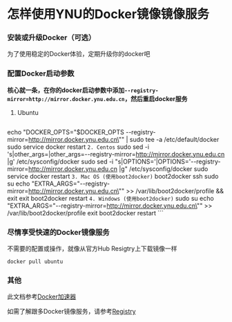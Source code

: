 # 怎样使用YNU的Docker镜像镜像服务

### 安装或升级Docker（可选）

为了使用稳定的Docker体验，定期升级你的docker吧

### 配置Docker启动参数

**核心就一条，在你的docker启动参数中添加`--registry-mirror=http://mirror.docker.ynu.edu.cn`，然后重启docker服务**

1. Ubuntu
	```
echo "DOCKER_OPTS=\"\$DOCKER_OPTS --registry-mirror=http://mirror.docker.ynu.edu.cn\"" | sudo tee -a /etc/default/docker
sudo service docker restart
    ```
2. Centos
	```
sudo sed -i 's|other_args=|other_args=--registry-mirror=http://mirror.docker.ynu.edu.cn |g' /etc/sysconfig/docker
sudo sed -i "s|OPTIONS='|OPTIONS='--registry-mirror=http://mirror.docker.ynu.edu.cn |g" /etc/sysconfig/docker
sudo service docker restart
    ```
3. Mac OS (使用boot2docker)
	```
boot2docker ssh
sudo su
echo "EXTRA_ARGS=\"--registry-mirror=http://mirror.docker.ynu.edu.cn\"" >> /var/lib/boot2docker/profile && exit
exit
boot2docker restart
    ```
4. Windows (使用boot2docker)
	```
sudo su
echo "EXTRA_ARGS=\"--registry-mirror=http://mirror.docker.ynu.edu.cn\"" >> /var/lib/boot2docker/profile
exit
boot2docker restart
    ```


### 尽情享受快速的Docker镜像服务

不需要的配置或操作，就像从官方Hub Resigtry上下载镜像一样
```
docker pull ubuntu
```

### 其他

此文档参考[Docker加速器](https://dashboard.daocloud.io/mirror)

如需了解跟多Docker镜像服务，请参考[Registry](Registry.md)